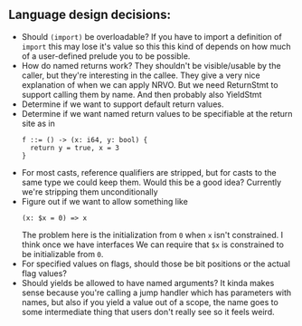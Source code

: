 ## Language design decisions:
* Should `(import)` be overloadable? If you have to import a definition of
  `import` this may lose it's value so this this kind of depends on how much of
  a user-defined prelude you to be possible.
* How do named returns work? They shouldn't be visible/usable by the caller, but
  they're interesting in the callee. They give a very nice explanation of when
  we can apply NRVO. But we need ReturnStmt to support calling them by name. And
  then probably also YieldStmt
* Determine if we want to support default return values.
* Determine if we want named return values to be specifiable at the return site as in
  ```
  f ::= () -> (x: i64, y: bool) {
    return y = true, x = 3
  }
  ```
* For most casts, reference qualifiers are stripped, but for casts to the same
  type we could keep them. Would this be a good idea? Currently we're stripping
  them unconditionally
* Figure out if we want to allow something like
  ```
  (x: $x = 0) => x
  ```
  The problem here is the initialization from `0` when `x` isn't constrained.
  I think once we have interfaces We can require that `$x` is constrained to be
  initializable from `0`.
* For specified values on flags, should those be bit positions or the actual flag values?
* Should yields be allowed to have named arguments? It kinda makes sense because
  you're calling a jump handler which has parameters with names, but also if you
  yield a value out of a scope, the name goes to some intermediate thing that users don't
  really see so it feels weird.

